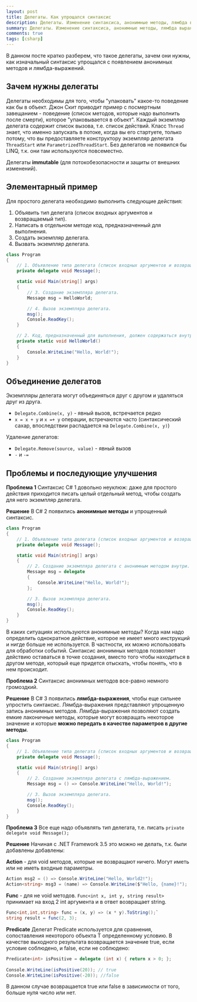 ```yaml
---
layout: post
title: Делегаты. Как упрощался синтаксис
description: Делегаты. Изменение синтаксиса, анонимные методы, лямбда выражения. Action, Func, Predicate
summary: Делегаты. Изменение синтаксиса, анонимные методы, лямбда выражения. Action, Func, Predicate
comments: true
tags: [csharp]
---
```


В данном посте кратко разберем, что такое делегаты, зачем они нужны, как изначальный синтаксис упрощался с появлением анонимных методов и лямбда-выражений.

## Зачем нужны делегаты
Делегаты необходимы для того, чтобы "упаковать" какое-то поведение как бы в объект. Джон Скит приводит пример с посмертным завещанием - поведение (список методов, которые надо выполнить после смерти), которое "упаковывается в объект". Каждый экземпляр делегата содержит список вызова, т.е. список действий.
Класс `Thread` знает, что именно запускать в потоке, когда вы его стартуете, только потому, что вы предоставляете конструктору экземпляр делегата `ThreadStart` или `ParametrizedThreadStart`.
Без делегатов не появился бы LINQ, т.к. они там используются повсеместно.

Делегаты **immutable** (для потокобезопасности и защиты от внешних изменений).

## Элементарный пример
Для простого делегата необходимо выполнить следующие действия:
1. Объявить тип делегата (список входных аргументов и возвращаемый тип).
2. Написать в отдельном методе код, предназначенный для выполнения.
3. Создать экземпляр делегата.
4. Вызвать экземпляр делегата.

```csharp
class Program
{
    // 1. Объявление типа делегата (список входных аргументов и возвращаемый тип).
    private delegate void Message();

    static void Main(string[] args)
    {
        // 3. Создание экземпляра делегата.
        Message msg = HelloWorld;

        // 4. Вызов экземпляра делегата.
        msg();
        Console.ReadKey();
    }

    // 2. Код, предназначенный для выполнения, должен содержаться внутри метода.
    private static void HelloWorld()
    {
        Console.WriteLine("Hello, World!");
    }
}
```

## Объединение делегатов
Экземпляры делегата могут объединяться друг с другом и удаляться друг из друга.

- `Delegate.Combine(x, y)` - явный вызов, встречается редко
- `x = x + y` и `x =+ y` операции, встречаются часто (синтаксический сахар, впоследствии распадается на `Delegate.Combine(x, y)`)

Удаление делегатов:
- `Delegate.Remove(source, value)` - явный вызов
- `-` и `-=`

## Проблемы и последующие улучшения

**Проблема 1** Синтаксис C# 1 довольно неуклюж: даже для простого действия приходится писать целый отдельный метод, чтобы создать для него экземпляр делегата.

**Решение** В C# 2 появились **анонимные методы** и упрощенный синтаксис.

```csharp
class Program
{
    // 1. Объявление типа делегата (список входных аргументов и возвращаемый тип).
    private delegate void Message();

    static void Main(string[] args)
    {
        // 2. Создание экземпляра делегата c анонимным методом внутри.
        Message msg = delegate
        {
            Console.WriteLine("Hello, World!");
        };

        // 3. Вызов экземпляра делегата.
        msg();
        Console.ReadKey();
    }
}
```
В каких ситуациях используются анонимные методы? Когда нам надо определить однократное действие, которое не имеет много инструкций и нигде больше не используется. В частности, их можно использовать для обработки событий.
Синтаксис анонимных методов позволяет действию оставаться в точке создания, вместо того чтобы находиться в другом методе, который еще придется отыскать, чтобы понять, что в нем происходит.

**Проблема 2** Синтаксис анонимных методов все-равно немного громоздкий.

**Решение**
В C# 3 появились **лямбда-выражения**, чтобы еще сильнее упростить синтаксис. Лямбда-выражения представляют упрощенную запись анонимных методов. Лямбда-выражения позволяют создать емкие лаконичные методы, которые могут возвращать некоторое значение и которые **можно передать в качестве параметров в другие методы**.

```csharp
class Program
{
    // 1. Объявление типа делегата (список входных аргументов и возвращаемый тип).
    private delegate void Message();

    static void Main(string[] args)
    {
        // 2. Создание экземпляра делегата c лямбда-выражением.
        Message msg = () => Console.WriteLine("Hello, World!");

        // 3. Вызов экземпляра делегата.
        msg();
        Console.ReadKey();
    }
}
```


**Проблема 3** Все еще надо объявлять тип делегата, т.е. писать `private delegate void Message();`

**Решение**
Начиная с .NET Framework 3.5 это можно не делать, т.к. были добавлены добавлены:

**Action** - для void методов, которые не возвращают ничего. Могут иметь или не иметь входные параметры.
```csharp
Action msg2 = () => Console.WriteLine("Hello, World2!");
Action<string> msg3 = (name) => Console.WriteLine($"Hello, {name}!");
```

**Func** - для не void методов. `Func<int x, int y, string result>` принимает на вход 2 int аргумента и в ответ возвращает string.
```csharp
Func<int,int,string> func = (х, у) => (х * у).ToString();`
string result = func(2, 3);
```

**Predicate**
Делегат Predicate<T> используется для сравнения, сопоставления некоторого объекта T определенному условию. В качестве выходного результата возвращается значение true, если условие соблюдено, и false, если не соблюдено:
```csharp
Predicate<int> isPositive = delegate (int x) { return x > 0; };
 
Console.WriteLine(isPositive(20)); // true
Console.WriteLine(isPositive(-20)); //false
```
В данном случае возвращается true или false в зависимости от того, больше нуля число или нет.
